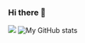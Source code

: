 ### Hi there 👋

![](https://github-readme-stats.vercel.app/api?username=LeiRoF&layout=compact&theme=react&hide=TeX)
![My GitHub stats](https://github-readme-stats.vercel.app/api/top-langs/?username=LeiRoF&layout=compact&theme=react&hide=TeX)
